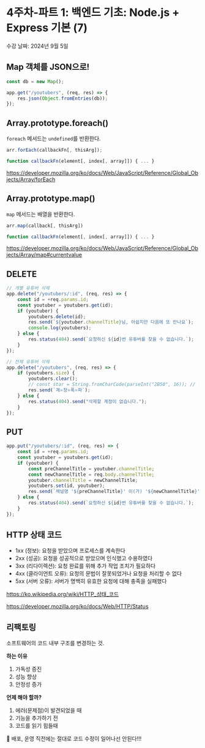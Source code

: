 # 4주차-파트 1: 백엔드 기초: Node.js + Express 기본 (7)

수강 날짜: 2024년 9월 5일

## Map 객체를 JSON으로!

```jsx
const db = new Map();

app.get("/youtubers", (req, res) => {
    res.json(Object.fromEntries(db));
});
```

## Array.prototype.foreach()

`foreach` 메서드는 `undefined`를 반환한다.

```jsx
arr.forEach(callbackFn[, thisArg]);

function callbackFn(element[, index[, array]]) { ... }
```

https://developer.mozilla.org/ko/docs/Web/JavaScript/Reference/Global_Objects/Array/forEach

## Array.prototype.map()

`map` 메서드는 배열을 반환한다.

```jsx
arr.map(callback[, thisArg])

function callbackFn(element[, index[, array]]) { ... }
```

https://developer.mozilla.org/ko/docs/Web/JavaScript/Reference/Global_Objects/Array/map#currentvalue

## DELETE

```jsx
// 개별 유튜버 삭제
app.delete("/youtubers/:id", (req, res) => {
    const id = +req.params.id;
    const youtuber = youtubers.get(id);
    if (youtuber) {
        youtubers.delete(id);
        res.send(`${youtuber.channelTitle}님, 아쉽지만 다음에 또 만나요`);
        console.log(youtubers);
    } else {
        res.status(404).send(`요청하신 ${id}번 유튜버를 찾을 수 없습니다.`);
    }
});

// 전체 유튜버 삭제
app.delete("/youtubers", (req, res) => {
    if (youtubers.size) {
        youtubers.clear();
        // const star = String.fromCharCode(parseInt("2B50", 16)); // ⭐
        res.send(`계⭐정⭐폭⭐파`);
    } else {
        res.status(404).send("삭제할 계정이 없습니다.");
    }
});
```

## PUT

```jsx
app.put("/youtubers/:id", (req, res) => {
    const id = +req.params.id;
    const youtuber = youtubers.get(id);
    if (youtuber) {
        const preChannelTitle = youtuber.channelTitle;
        const newChannelTitle = req.body.channelTitle;
        youtuber.channelTitle = newChannelTitle;
        youtubers.set(id, youtuber);
        res.send(`채널명 '${preChannelTitle}' 이(가) '${newChannelTitle}' (으)로 변경되었습니다.`);
    } else {
        res.status(404).send(`요청하신 ${id}번 유튜버를 찾을 수 없습니다.`);
    }
});
```

## HTTP 상태 코드

-   1xx (정보): 요청을 받았으며 프로세스를 계속한다
-   2xx (성공): 요청을 성공적으로 받았으며 인식했고 수용하였다
-   3xx (리다이렉션): 요청 완료를 위해 추가 작업 조치가 필요하다
-   4xx (클라이언트 오류): 요청의 문법이 잘못되었거나 요청을 처리할 수 없다
-   5xx (서버 오류): 서버가 명백히 유효한 요청에 대해 충족을 실패했다

https://ko.wikipedia.org/wiki/HTTP_상태_코드

https://developer.mozilla.org/ko/docs/Web/HTTP/Status

## 리팩토링

소프트웨어의 코드 내부 구조를 변경하는 것.

**하는 이유**

1. 가독성 증진
2. 성능 향상
3. 안정성 증가

**언제 해야 할까?**

1. 에러(문제점)이 발견되었을 때
2. 기능을 추가하기 전
3. 코드를 읽기 힘들때

📌 배포, 운영 직전에는 절대로 코드 수정이 일어나선 안된다!!!
